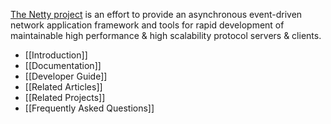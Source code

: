[The Netty project](http://jboss.org/netty/) is an effort to provide an asynchronous event-driven network application framework and tools for rapid development of maintainable high performance & high scalability protocol servers & clients.

* [[Introduction]]
* [[Documentation]]
* [[Developer Guide]]
* [[Related Articles]]
* [[Related Projects]]
* [[Frequently Asked Questions]]